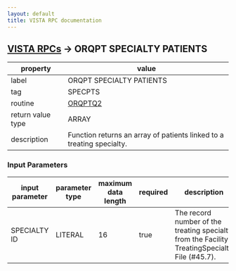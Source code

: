 ```yaml
---
layout: default
title: VISTA RPC documentation
---
```




## [VISTA RPCs](TableOfContent.md) &#8594; ORQPT SPECIALTY PATIENTS 

 property | value 
--- | --- 
 label | ORQPT SPECIALTY PATIENTS
 tag | SPECPTS
 routine | [ORQPTQ2](http://code.osehra.org/dox/Routine_ORQPTQ2_source.html)
 return value type | ARRAY
 description | Function returns an array of patients linked to a treating specialty.

### Input Parameters

| input parameter | parameter type | maximum data length | required | description | 
| --- | --- | --- | --- | --- | 
| SPECIALTY ID | LITERAL | 16 | true | The record number of the treating specialty from the Facility TreatingSpecialty File (#45.7). | 
